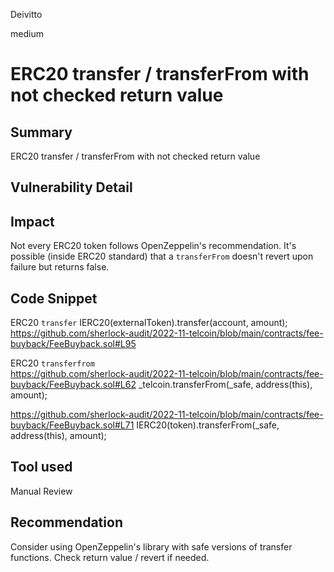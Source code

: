 Deivitto

medium

# ERC20 transfer / transferFrom with not checked return value

## Summary
ERC20 transfer / transferFrom with not checked return value
## Vulnerability Detail

## Impact
Not every ERC20 token follows OpenZeppelin's recommendation. It's possible (inside ERC20 standard) that a `transferFrom` doesn't revert upon failure but returns false.

## Code Snippet
ERC20 `transfer`
    IERC20(externalToken).transfer(account, amount);
https://github.com/sherlock-audit/2022-11-telcoin/blob/main/contracts/fee-buyback/FeeBuyback.sol#L95

ERC20 `transferfrom`   
https://github.com/sherlock-audit/2022-11-telcoin/blob/main/contracts/fee-buyback/FeeBuyback.sol#L62
      _telcoin.transferFrom(_safe, address(this), amount);

https://github.com/sherlock-audit/2022-11-telcoin/blob/main/contracts/fee-buyback/FeeBuyback.sol#L71
      IERC20(token).transferFrom(_safe, address(this), amount);

## Tool used

Manual Review

## Recommendation
Consider using OpenZeppelin's library with safe versions of transfer functions.
Check return value / revert if needed.
